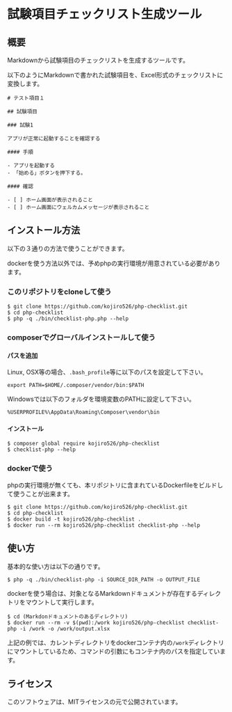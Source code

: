 # 試験項目チェックリスト生成ツール

## 概要

Markdownから試験項目のチェックリストを生成するツールです。

以下のようにMarkdownで書かれた試験項目を、Excel形式のチェックリストに変換します。

```
# テスト項目１

## 試験項目

### 試験1

アプリが正常に起動することを確認する

#### 手順

- アプリを起動する
- 「始める」ボタンを押下する。

#### 確認

- [ ] ホーム画面が表示されること
- [ ] ホーム画面にウェルカムメッセージが表示されること
```

## インストール方法

以下の３通りの方法で使うことができます。

dockerを使う方法以外では、予めphpの実行環境が用意されている必要があります。

### このリポジトリをcloneして使う

```
$ git clone https://github.com/kojiro526/php-checklist.git
$ cd php-checklist
$ php -q ./bin/checklist-php.php --help
```

### composerでグローバルインストールして使う

#### パスを追加

Linux, OSX等の場合、`.bash_profile`等に以下のパスを設定して下さい。

```
export PATH=$HOME/.composer/vendor/bin:$PATH
```

Windowsでは以下のフォルダを環境変数のPATHに設定して下さい。

```
%USERPROFILE%\AppData\Roaming\Composer\vendor\bin
```

#### インストール

```
$ composer global require kojiro526/php-checklist
$ checklist-php --help
```

### dockerで使う

phpの実行環境が無くても、本リポジトリに含まれているDockerfileをビルドして使うことが出来ます。

```
$ git clone https://github.com/kojiro526/php-checklist.git
$ cd php-checklist
$ docker build -t kojiro526/php-checklist .
$ docker run --rm kojiro526/php-checklist checklist-php --help
```

## 使い方

基本的な使い方は以下の通りです。

```
$ php -q ./bin/checklist-php -i SOURCE_DIR_PATH -o OUTPUT_FILE
```

dockerを使う場合は、対象となるMarkdownドキュメントが存在するディレクトリをマウントして実行します。

```
$ cd (Markdonドキュメントのあるディレクトリ)
$ docker run --rm -v $(pwd):/work kojiro526/php-checklist checklist-php -i /work -o /work/output.xlsx
```

上記の例では、カレントディレクトリをdockerコンテナ内の`/work`ディレクトリにマウントしているため、コマンドの引数にもコンテナ内のパスを指定しています。

## ライセンス

このソフトウェアは、MITライセンスの元で公開されています。
